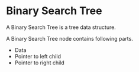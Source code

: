 # Binary Search Tree

A Binary Search Tree is a tree data structure.

<!-- ![binary tree](../../../res/img/binary-tree.png) -->

A Binary Search Tree node contains following parts.

- Data
- Pointer to left child
- Pointer to right child
